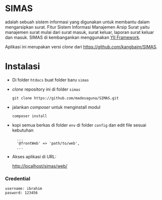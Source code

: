 # SIMAS
adalah sebuah sistem informasi yang digunakan untuk membantu dalam mengarsipkan surat. Fitur Sistem Informasi Manajemen Arsip Surat yaitu manajemen surat mulai dari surat masuk, surat keluar, laporan surat keluar dan masuk. SIMAS di kembangankan menggunakan [YII Framework](https://www.yiiframework.com/).

Aplikasi ini merupakan versi _clone_ dari https://github.com/kangbaim/SIMAS.

# Instalasi
- Di folder `htdocs` buat folder baru `simas`
- _clone_ repository ini di folder `simas`
  ```
  git clone https://github.com/madesaguna/SIMAS.git
  ```
- jalankan _composer_ untuk menginstall modul
  ```
  composer install
  ```
- kopi semua berkas di folder `env` di folder `config` dan edit file sesuai kebutuhan
  ```
    ...
    '@frontWeb' => 'path/to/web',
    ...
  ```
- Akses aplikasi di URL:

  [http://localhost/simas/web/](http://localhost/simas/web/)

### Credential
```
username: ibrahim
pasword: 123456
```

